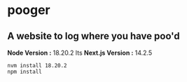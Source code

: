 # pooger
## A website to log where you have poo'd

**Node Version :** 18.20.2 lts
**Next.js Version :** 14.2.5

```
nvm install 18.20.2
npm install
```